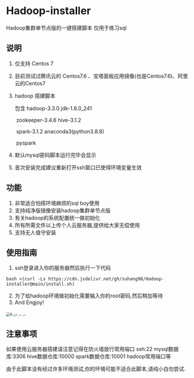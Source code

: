 # Hadoop-installer
Hadoop集群单节点版的一键搭建脚本 仅用于练习sql

## 说明
1. 仅支持 Centos 7 
2. 目前测试过腾讯云的 Centos7.6 、宝塔面板应用镜像(也是Centos7.6)、阿里云的Centos7

2. hadoop 搭建脚本

   包含 hadoop-3.3.0           jdk-1.8.0_241 

   ​        zookeeper-3.4.6       hive-3.1.2 

   ​        spark-3.1.2               anaconda3(python3.8.8)

   ​        pyspark

3. 默认mysql密码脚本运行完毕会显示
4. 首次安装完成建议重新打开ssh窗口已使得环境变量生效

   

## 功能
1. 非常适合怕搭环境麻烦的sql boy使用
1. 支持纯净版镜像安装hadoop集群单节点版
1. 有关hadoop的系统配置统一做初始化
1. 所有所需文件以上传个人云服务器,提供给大家无偿使用
2. 支持无人值守安装

## 使用指南
1. ssh登录进入你的服务器然后执行一下代码
```shell
bash <(curl -Ls https://cdn.jsdelivr.net/gh/suhang98/Hadoop-installer@main/install.sh)
```


2. 为了给hadoop环境做初始化需要输入你的root密码,然后稍加等待
3. And Engjoy!

<img src="https://github.com/itbigsu/Hadoop-installer/blob/main/README.assets/9.jpeg" alt="9" style="zoom:67%;" />

<img src="https://github.com/itbigsu/Hadoop-installer/blob/main/README.assets/10.jpeg" alt="10" style="zoom:33%;" />





<img src="https://github.com/itbigsu/Hadoop-installer/blob/main/README.assets/12.jpeg" alt="12" style="zoom: 25%;" />




<img src="https://github.com/itbigsu/Hadoop-installer/blob/main/README.assets/13.jpeg" alt="12" style="zoom: 25%;" />




## 注意事项

如果使用云服务器搭建请注意记得在防火墙放行常用端口 ssh:22 mysql数据库:3306 hive数据仓库:10000 spark数据仓库:10001 hadoop常用端口等

由于此脚本没有经过许多环境测试,你的环境可能不适合此脚本,请纯小白勿尝试.

